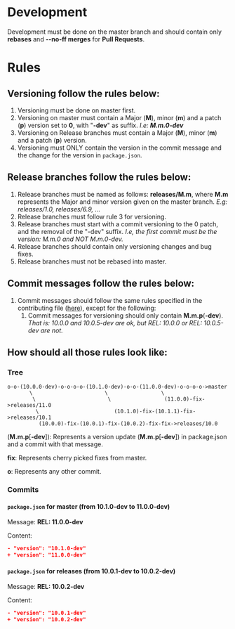 # Development

Development must be done on the master branch and should contain only **rebases** and **--no-ff merges** for **Pull Requests**.

# Rules

## Versioning follow the rules below:
1. Versioning must be done on master first.
2. Versioning on master must contain a Major (**M**), minor (**m**) and a patch (**p**) version set to **0**, with "**-dev**" as suffix. *I.e: **M.m.0-dev***
3. Versioning on Release branches must contain a Major (**M**), minor (**m**) and a patch (**p**) version.
4. Versioning must ONLY contain the version in the commit message and the change for the version in ``` package.json ```.

## Release branches follow the rules below:
1. Release branches must be named as follows: **releases/M.m**, where **M.m** represents the Major and minor version given on the master branch. *E.g: releases/1.0, releases/6.9, ...*
2. Release branches must follow rule 3 for versioning.
3. Release branches must start with a commit versioning to the 0 patch, and the removal of the "-dev" suffix. *I.e, the first commit must be the version: M.m.0 and NOT M.m.0-dev.*
4. Release branches should contain only versioning changes and bug fixes.
5. Release branches must not be rebased into master.

## Commit messages follow the rules below:
1. Commit messages should follow the same rules specified in the contributing file ([here](./CONTRIBUTING.md#Commit-messages)), except for the following:
	1. Commit messages for versioning should only contain **M.m.p**(**-dev**). *That is: 10.0.0 and 10.0.5-dev are ok, but REL: 10.0.0 or REL: 10.0.5-dev are not.*

## How should all those rules look like:

### Tree

```
o-o-(10.0.0-dev)-o-o-o-o-(10.1.0-dev)-o-o-(11.0.0-dev)-o-o-o-o->master
       \                       \                 \
        \                       \                 (11.0.0)-fix->releases/11.0
         \                        (10.1.0)-fix-(10.1.1)-fix->releases/10.1
          (10.0.0)-fix-(10.0.1)-fix-(10.0.2)-fix-fix->releases/10.0
```

(**M.m.p**[**-dev**]): Represents a version update (**M.m.p**[**-dev**]) in package.json and a commit with that message.

**fix**: Represents cherry picked fixes from master.

**o**: Represents any other commit.

### Commits

#### ``` package.json ``` for master (from **10.1.0-dev** to **11.0.0-dev**)

Message: **REL: 11.0.0-dev**

Content:
```json
- "version": "10.1.0-dev"
+ "version": "11.0.0-dev"
```

#### ``` package.json ``` for releases (from **10.0.1-dev** to **10.0.2-dev**)

Message: **REL: 10.0.2-dev**

Content:
```json
- "version": "10.0.1-dev"
+ "version": "10.0.2-dev"
```
